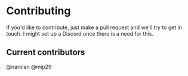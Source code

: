 # Contributing

If you'd like to contribute, just make a pull request and we'll try to get in touch.
I might set up a Discord once there is a need for this.

## Current contributors

@narolan @mip29

